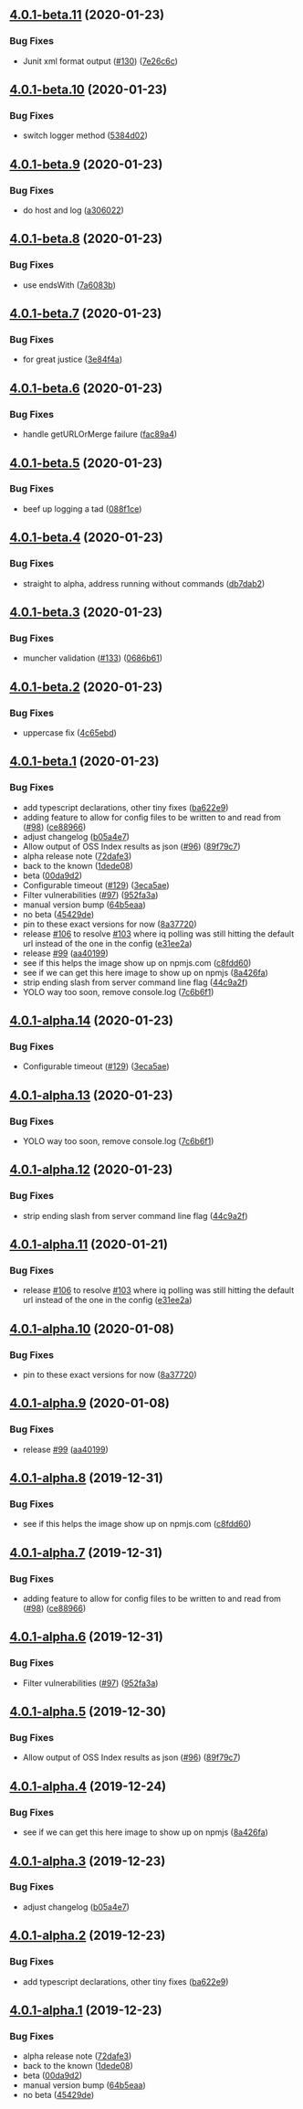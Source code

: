 ## [4.0.1-beta.11](https://github.com/sonatype-nexus-community/auditjs/compare/v4.0.1-beta.10...v4.0.1-beta.11) (2020-01-23)


### Bug Fixes

* Junit xml format output ([#130](https://github.com/sonatype-nexus-community/auditjs/issues/130)) ([7e26c6c](https://github.com/sonatype-nexus-community/auditjs/commit/7e26c6ca22b196456f7e165f45397076bc045f75))

## [4.0.1-beta.10](https://github.com/sonatype-nexus-community/auditjs/compare/v4.0.1-beta.9...v4.0.1-beta.10) (2020-01-23)


### Bug Fixes

* switch logger method ([5384d02](https://github.com/sonatype-nexus-community/auditjs/commit/5384d02c774c71e892cf557fbf74a3ae2afcad2e))

## [4.0.1-beta.9](https://github.com/sonatype-nexus-community/auditjs/compare/v4.0.1-beta.8...v4.0.1-beta.9) (2020-01-23)


### Bug Fixes

* do host and log ([a306022](https://github.com/sonatype-nexus-community/auditjs/commit/a3060228061841fea5a12c7ea3f98ae907aa2f99))

## [4.0.1-beta.8](https://github.com/sonatype-nexus-community/auditjs/compare/v4.0.1-beta.7...v4.0.1-beta.8) (2020-01-23)


### Bug Fixes

* use endsWith ([7a6083b](https://github.com/sonatype-nexus-community/auditjs/commit/7a6083b5bc5c441787ec8b6c1641c0334dbed198))

## [4.0.1-beta.7](https://github.com/sonatype-nexus-community/auditjs/compare/v4.0.1-beta.6...v4.0.1-beta.7) (2020-01-23)


### Bug Fixes

* for great justice ([3e84f4a](https://github.com/sonatype-nexus-community/auditjs/commit/3e84f4a4f3a90e752b12e8dec4da2885892dacf2))

## [4.0.1-beta.6](https://github.com/sonatype-nexus-community/auditjs/compare/v4.0.1-beta.5...v4.0.1-beta.6) (2020-01-23)


### Bug Fixes

* handle getURLOrMerge failure ([fac89a4](https://github.com/sonatype-nexus-community/auditjs/commit/fac89a4b838dcc68aaecd7c93cfd14b07581dd5a))

## [4.0.1-beta.5](https://github.com/sonatype-nexus-community/auditjs/compare/v4.0.1-beta.4...v4.0.1-beta.5) (2020-01-23)


### Bug Fixes

* beef up logging a tad ([088f1ce](https://github.com/sonatype-nexus-community/auditjs/commit/088f1ce4d48c556f8def98d89e52632df9a735e3))

## [4.0.1-beta.4](https://github.com/sonatype-nexus-community/auditjs/compare/v4.0.1-beta.3...v4.0.1-beta.4) (2020-01-23)


### Bug Fixes

* straight to alpha, address running without commands ([db7dab2](https://github.com/sonatype-nexus-community/auditjs/commit/db7dab245dd89616af44a3e5246b774db27963bf))

## [4.0.1-beta.3](https://github.com/sonatype-nexus-community/auditjs/compare/v4.0.1-beta.2...v4.0.1-beta.3) (2020-01-23)


### Bug Fixes

* muncher validation ([#133](https://github.com/sonatype-nexus-community/auditjs/issues/133)) ([0686b61](https://github.com/sonatype-nexus-community/auditjs/commit/0686b6100f34a29e00476b314b295029e02f9fe9))

## [4.0.1-beta.2](https://github.com/sonatype-nexus-community/auditjs/compare/v4.0.1-beta.1...v4.0.1-beta.2) (2020-01-23)


### Bug Fixes

* uppercase fix ([4c65ebd](https://github.com/sonatype-nexus-community/auditjs/commit/4c65ebd08ed90837d48998d6e9ce05fbeb630ece))

## [4.0.1-beta.1](https://github.com/sonatype-nexus-community/auditjs/compare/v4.0.0...v4.0.1-beta.1) (2020-01-23)


### Bug Fixes

* add typescript declarations, other tiny fixes ([ba622e9](https://github.com/sonatype-nexus-community/auditjs/commit/ba622e9419e25ca06a9d4a6c7ed1cdaed6a9a035))
* adding feature to allow for config files to be written to and read from ([#98](https://github.com/sonatype-nexus-community/auditjs/issues/98)) ([ce88966](https://github.com/sonatype-nexus-community/auditjs/commit/ce8896624f4c4cb05f9017f8904cf2ceba77eea7))
* adjust changelog ([b05a4e7](https://github.com/sonatype-nexus-community/auditjs/commit/b05a4e74a06ddcc19ccc774c39a66cb2d9eb3211))
* Allow output of OSS Index results as json ([#96](https://github.com/sonatype-nexus-community/auditjs/issues/96)) ([89f79c7](https://github.com/sonatype-nexus-community/auditjs/commit/89f79c75014bf5355f458f390be53e15efe706f4))
* alpha release note ([72dafe3](https://github.com/sonatype-nexus-community/auditjs/commit/72dafe30c9fcf8f49d7105de3c6059a74f03b0ab))
* back to the known ([1dede08](https://github.com/sonatype-nexus-community/auditjs/commit/1dede08551af517d018f1fb83a9ba8e053b9030e))
* beta ([00da9d2](https://github.com/sonatype-nexus-community/auditjs/commit/00da9d2b3c720fce600d21bec8d3b98fdf2c8341))
* Configurable timeout ([#129](https://github.com/sonatype-nexus-community/auditjs/issues/129)) ([3eca5ae](https://github.com/sonatype-nexus-community/auditjs/commit/3eca5ae1d71e554e6002914b6c636bc25d6d4d37))
* Filter vulnerabilities ([#97](https://github.com/sonatype-nexus-community/auditjs/issues/97)) ([952fa3a](https://github.com/sonatype-nexus-community/auditjs/commit/952fa3a2a01e28efe9aa3c04ab098069ae59f932))
* manual version bump ([64b5eaa](https://github.com/sonatype-nexus-community/auditjs/commit/64b5eaa13616add6660982f75f56ff7db06ab1dd))
* no beta ([45429de](https://github.com/sonatype-nexus-community/auditjs/commit/45429def7c7747e4f857f260c1d75bbb327e1258))
* pin to these exact versions for now ([8a37720](https://github.com/sonatype-nexus-community/auditjs/commit/8a377201ffdddb2456c2e715a90ebdb1838a3a5a))
* release [#106](https://github.com/sonatype-nexus-community/auditjs/issues/106) to resolve [#103](https://github.com/sonatype-nexus-community/auditjs/issues/103) where iq polling was still hitting the default url instead of the one in the config ([e31ee2a](https://github.com/sonatype-nexus-community/auditjs/commit/e31ee2ac507c0bf97d31d7263610ff8a9ded2d66))
* release [#99](https://github.com/sonatype-nexus-community/auditjs/issues/99) ([aa40199](https://github.com/sonatype-nexus-community/auditjs/commit/aa4019949b35dedf73c0eef09599ce8f9254066b))
* see if this helps the image show up on npmjs.com ([c8fdd60](https://github.com/sonatype-nexus-community/auditjs/commit/c8fdd603ed756c485e247f7f8f45883deb6950c2))
* see if we can get this here image to show up on npmjs ([8a426fa](https://github.com/sonatype-nexus-community/auditjs/commit/8a426fa5a896a0d8bd68277d93947c7280a9da0a))
* strip ending slash from server command line flag ([44c9a2f](https://github.com/sonatype-nexus-community/auditjs/commit/44c9a2fad9f77b4f3af9aa405c101c3bfa8f2a39))
* YOLO way too soon, remove console.log ([7c6b6f1](https://github.com/sonatype-nexus-community/auditjs/commit/7c6b6f142ec6eb82a87cc6a3e438831953348177))

## [4.0.1-alpha.14](https://github.com/sonatype-nexus-community/auditjs/compare/v4.0.1-alpha.13...v4.0.1-alpha.14) (2020-01-23)


### Bug Fixes

* Configurable timeout ([#129](https://github.com/sonatype-nexus-community/auditjs/issues/129)) ([3eca5ae](https://github.com/sonatype-nexus-community/auditjs/commit/3eca5ae1d71e554e6002914b6c636bc25d6d4d37))

## [4.0.1-alpha.13](https://github.com/sonatype-nexus-community/auditjs/compare/v4.0.1-alpha.12...v4.0.1-alpha.13) (2020-01-23)


### Bug Fixes

* YOLO way too soon, remove console.log ([7c6b6f1](https://github.com/sonatype-nexus-community/auditjs/commit/7c6b6f142ec6eb82a87cc6a3e438831953348177))

## [4.0.1-alpha.12](https://github.com/sonatype-nexus-community/auditjs/compare/v4.0.1-alpha.11...v4.0.1-alpha.12) (2020-01-23)


### Bug Fixes

* strip ending slash from server command line flag ([44c9a2f](https://github.com/sonatype-nexus-community/auditjs/commit/44c9a2fad9f77b4f3af9aa405c101c3bfa8f2a39))

## [4.0.1-alpha.11](https://github.com/sonatype-nexus-community/auditjs/compare/v4.0.1-alpha.10...v4.0.1-alpha.11) (2020-01-21)


### Bug Fixes

* release [#106](https://github.com/sonatype-nexus-community/auditjs/issues/106) to resolve [#103](https://github.com/sonatype-nexus-community/auditjs/issues/103) where iq polling was still hitting the default url instead of the one in the config ([e31ee2a](https://github.com/sonatype-nexus-community/auditjs/commit/e31ee2ac507c0bf97d31d7263610ff8a9ded2d66))

## [4.0.1-alpha.10](https://github.com/sonatype-nexus-community/auditjs/compare/v4.0.1-alpha.9...v4.0.1-alpha.10) (2020-01-08)


### Bug Fixes

* pin to these exact versions for now ([8a37720](https://github.com/sonatype-nexus-community/auditjs/commit/8a377201ffdddb2456c2e715a90ebdb1838a3a5a))

## [4.0.1-alpha.9](https://github.com/sonatype-nexus-community/auditjs/compare/v4.0.1-alpha.8...v4.0.1-alpha.9) (2020-01-08)


### Bug Fixes

* release [#99](https://github.com/sonatype-nexus-community/auditjs/issues/99) ([aa40199](https://github.com/sonatype-nexus-community/auditjs/commit/aa4019949b35dedf73c0eef09599ce8f9254066b))

## [4.0.1-alpha.8](https://github.com/sonatype-nexus-community/auditjs/compare/v4.0.1-alpha.7...v4.0.1-alpha.8) (2019-12-31)


### Bug Fixes

* see if this helps the image show up on npmjs.com ([c8fdd60](https://github.com/sonatype-nexus-community/auditjs/commit/c8fdd603ed756c485e247f7f8f45883deb6950c2))

## [4.0.1-alpha.7](https://github.com/sonatype-nexus-community/auditjs/compare/v4.0.1-alpha.6...v4.0.1-alpha.7) (2019-12-31)


### Bug Fixes

* adding feature to allow for config files to be written to and read from ([#98](https://github.com/sonatype-nexus-community/auditjs/issues/98)) ([ce88966](https://github.com/sonatype-nexus-community/auditjs/commit/ce8896624f4c4cb05f9017f8904cf2ceba77eea7))

## [4.0.1-alpha.6](https://github.com/sonatype-nexus-community/auditjs/compare/v4.0.1-alpha.5...v4.0.1-alpha.6) (2019-12-31)


### Bug Fixes

* Filter vulnerabilities ([#97](https://github.com/sonatype-nexus-community/auditjs/issues/97)) ([952fa3a](https://github.com/sonatype-nexus-community/auditjs/commit/952fa3a2a01e28efe9aa3c04ab098069ae59f932))

## [4.0.1-alpha.5](https://github.com/sonatype-nexus-community/auditjs/compare/v4.0.1-alpha.4...v4.0.1-alpha.5) (2019-12-30)


### Bug Fixes

* Allow output of OSS Index results as json ([#96](https://github.com/sonatype-nexus-community/auditjs/issues/96)) ([89f79c7](https://github.com/sonatype-nexus-community/auditjs/commit/89f79c75014bf5355f458f390be53e15efe706f4))

## [4.0.1-alpha.4](https://github.com/sonatype-nexus-community/auditjs/compare/v4.0.1-alpha.3...v4.0.1-alpha.4) (2019-12-24)


### Bug Fixes

* see if we can get this here image to show up on npmjs ([8a426fa](https://github.com/sonatype-nexus-community/auditjs/commit/8a426fa5a896a0d8bd68277d93947c7280a9da0a))

## [4.0.1-alpha.3](https://github.com/sonatype-nexus-community/auditjs/compare/v4.0.1-alpha.2...v4.0.1-alpha.3) (2019-12-23)


### Bug Fixes

* adjust changelog ([b05a4e7](https://github.com/sonatype-nexus-community/auditjs/commit/b05a4e74a06ddcc19ccc774c39a66cb2d9eb3211))

## [4.0.1-alpha.2](https://github.com/sonatype-nexus-community/auditjs/compare/v4.0.1-alpha.1...v4.0.1-alpha.2) (2019-12-23)


### Bug Fixes

* add typescript declarations, other tiny fixes ([ba622e9](https://github.com/sonatype-nexus-community/auditjs/commit/ba622e9419e25ca06a9d4a6c7ed1cdaed6a9a035))

## [4.0.1-alpha.1](https://github.com/sonatype-nexus-community/auditjs/compare/v4.0.0...v4.0.1-alpha.1) (2019-12-23)


### Bug Fixes

* alpha release note ([72dafe3](https://github.com/sonatype-nexus-community/auditjs/commit/72dafe30c9fcf8f49d7105de3c6059a74f03b0ab))
* back to the known ([1dede08](https://github.com/sonatype-nexus-community/auditjs/commit/1dede08551af517d018f1fb83a9ba8e053b9030e))
* beta ([00da9d2](https://github.com/sonatype-nexus-community/auditjs/commit/00da9d2b3c720fce600d21bec8d3b98fdf2c8341))
* manual version bump ([64b5eaa](https://github.com/sonatype-nexus-community/auditjs/commit/64b5eaa13616add6660982f75f56ff7db06ab1dd))
* no beta ([45429de](https://github.com/sonatype-nexus-community/auditjs/commit/45429def7c7747e4f857f260c1d75bbb327e1258))

